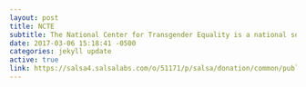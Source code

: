 ```yaml
---
layout: post
title: NCTE
subtitle: The National Center for Transgender Equality is a national social justice organization devoted to ending discrimination and violence against transgender people through education and advocacy on national issues of importance to transgender people.
date: 2017-03-06 15:18:41 -0500
categories: jekyll update
active: true
link: https://salsa4.salsalabs.com/o/51171/p/salsa/donation/common/public/?donate_page_KEY=8966
---
```

